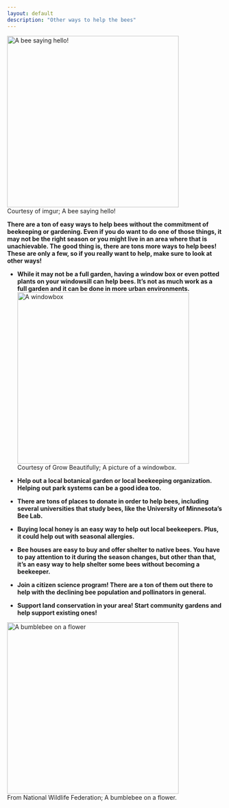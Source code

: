 ```yaml
---
layout: default
description: "Other ways to help the bees"
---
```


<img src="https://i.imgur.com/KURHRtJ.jpg" alt="A bee saying hello!" style="height:400px;"><br>
Courtesy of imgur; A bee saying hello!


**There are a ton of easy ways to help bees without the commitment of beekeeping or gardening. Even if you do want to do one of those things, it may not be the right season or you might live in an area where that is unachievable. The good thing is, there are tons more ways to help bees! These are only a few, so if you really want to help, make sure to look at other ways!**

* **While it may not be a full garden, having a window box or even potted plants on your windowsill can help bees. It’s not as much work as a full garden and it can be done in more urban environments.** <br>
<img src="https://mnc-img-01.sfo2.cdn.digitaloceanspaces.com/wp-content/uploads/sites/4/2016/04/oneboxthreewayscropped1200x675.jpg" alt="A windowbox" style="height: 400px;"><br>
Courtesy of Grow Beautifully; A picture of a windowbox. <br>


* **Help out a local botanical garden or local beekeeping organization. Helping out park systems can be a good idea too.**

* **There are tons of places to donate in order to help bees, including several universities that study bees, like the University of Minnesota’s Bee Lab.** 

* **Buying local honey is an easy way to help out local beekeepers. Plus, it could help out with seasonal allergies.**

* **Bee houses are easy to buy and offer shelter to native bees. You have to pay attention to it during the season changes, but other than that, it’s an easy way to help shelter some bees without becoming a beekeeper.** 

* **Join a citizen science program! There are a ton of them out there to help with the declining bee population and pollinators in general.**

* **Support land conservation in your area! Start community gardens and help support existing ones!**

<img src="https://blog.nwf.org/wp-content/blogs.dir/11/files/2014/04/Bumblebee_JulieChen_234558-copy.jpg" alt="A bumblebee on a flower" style="height: 400px;"><br>
From National Wildlife Federation; A bumblebee on a flower.

